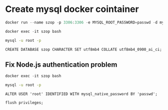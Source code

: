 # Create mysql docker cointainer
```powershell
docker run --name szop -p 3306:3306 -e MYSQL_ROOT_PASSWORD=passwd -d mysql:latest
```
```powershell
docker exec -it szop bash
```

```bash
mysql -u root -p
```

```SQL.mysql
CREATE DATABASE szop CHARACTER SET utf8mb4 COLLATE utf8mb4_0900_ai_ci;
```

## Fix Node.js authentication problem
```powershell
docker exec -it szop bash
```

```bash
mysql -u root -p
```

```SQL.mysql
ALTER USER 'root' IDENTIFIED WITH mysql_native_password BY 'passwd';
```

```SQL.mysql
flush privileges;
```
